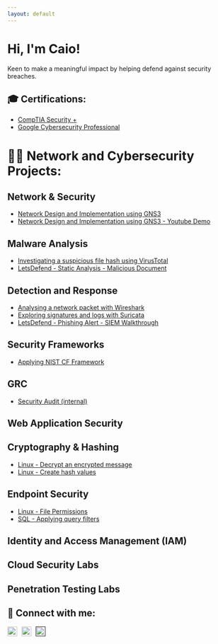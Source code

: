 ```yaml
---
layout: default
---
```


# Hi, I'm Caio!  

Keen to make a meaningful impact by helping defend against security breaches.

## 🎓 Certifications:

- [CompTIA Security +](https://www.credly.com/badges/a33f25c3-faa1-4d63-8b89-a76751bed636)
- [Google Cybersecurity Professional]()

# 👨‍💻 Network and Cybersecurity Projects:

## Network & Security
- [Network Design and Implementation using GNS3](./dpl_network.html)
- [Network Design and Implementation using GNS3 - Youtube Demo](https://www.youtube.com/watch?v=gJICfH8BdH4&t=983s)

## Malware Analysis
- [Investigating a suspicious file hash using VirusTotal](./file_virustotal.html)
- [LetsDefend - Static Analysis - Malicious Document](./ld_st_analysis_maldoc/ld_st_analysis_maldoc.html)

## Detection and Response
- [Analysing a network packet with Wireshark](./pkt_wireshark.html)
- [Exploring signatures and logs with Suricata](./log_suricata.html)
- [LetsDefend - Phishing Alert - SIEM Walkthrough](./ld_siem.html)

## Security Frameworks
- [Applying NIST CF Framework](#)

## GRC
- [Security Audit (internal)](https://caiofrnca.github.io/)

## Web Application Security
<!-- Placeholder content for future links -->

## Cryptography & Hashing
- [Linux - Decrypt an encrypted message](./decrypt_encrypted_msg.html)
- [Linux - Create hash values](./hash_values.html)

## Endpoint Security
- [Linux - File Permissions](./file_permissions.html)
- [SQL - Applying query filters](./sql_filter.html)

## Identity and Access Management (IAM)
<!-- Placeholder content for future links -->

## Cloud Security Labs
<!-- Placeholder content for future links -->

## Penetration Testing Labs
<!-- Placeholder content for future links -->


## 🤳 Connect with me:
<div style="display: flex; align-items: center;">
  <a href="mailto:braga.caio@outlook.com">
    <img alt="CaioFranca | Email" width="22px" src="https://cdn.jsdelivr.net/npm/simple-icons@v3/icons/gmail.svg" style="margin-right: 10px;" />
  </a>
  <a href="https://linkedin.com/in/caiofranca">
    <img alt="CaioFranca | LinkedIn" width="22px" src="https://cdn.jsdelivr.net/npm/simple-icons@v3/icons/linkedin.svg" style="margin-right: 10px;" />
  </a>
  <a href="">
    <img alt="YourName | GitHub" width="22px" src="https://cdn.jsdelivr.net/npm/simple-icons@v3/icons/github.svg" />
  </a>
</div>
